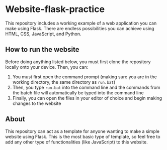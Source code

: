 # Website-flask-practice

This repository includes a working example of a web application you can make using Flask. There are endless possibilities you can achieve using HTML, CSS, JavaScript, and Python. 

## How to run the website

Before doing anything listed below, you must first clone the repository locally onto your device. Then, you can:

1. You must first open the command prompt (making sure you are in the working directory, the same directory as `run.bat`)
2. Then, you type `run.bat` into the command line and the commands from the batch file will automatically be typed into the command line
3. Finally, you can open the files in your editor of choice and begin making changes to the website

## About

This repository can act as a template for anyone wanting to make a simple website using Flask. This is the most basic type of template, so feel free to add any other type of functionalities (like JavaScript) to this website.
